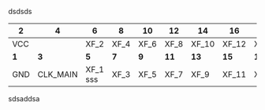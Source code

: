 dsdsds

| 2     | 4        | 6        | 8     | 10    | 12     | 14     | 16     | 18     | 20     | 22     | 24     | 26     | 28     | 30     | 32     |
| ----- | -------- | -------- | ----- | ----- | ------ | ------ | ------ | ------ | ------ | ------ | ------ | ------ | ------ | ------ | ------ |
| VCC   |          | XF_2     | XF_4  | XF_6  | XF_8   | XF_10  | XF_12  | XF_14  | XF_16  | XF_16  | XF_18  | XF_20  | XF_22  | XF_24  | XF_26  |
| **1** | **3**    | **5**    | **7** | **9** | **11** | **13** | **15** | **17** | **19** | **21** | **23** | **25** | **27** | **29** | **31** |
| GND   | CLK_MAIN | XF_1 sss | XF_3  | XF_5  | XF_7   | XF_9   | XF_11  | XF_13  | XF_15  | XF_17  | XF_19  | XF_21  | XF_23  | XF_25  | XF_27  |



sdsaddsa
